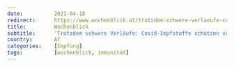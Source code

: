 ```yaml
---
date:          2021-04-18
redirect:      https://www.wochenblick.at/trotzdem-schwere-verlaeufe-covid-impfstoffe-schuetzen-vor-allem-alte-nicht/
title:         Wochenblick
subtitle:      'Trotzdem schwere Verläufe: Covid-Impfstoffe schützen vor allem Alte nicht'
country:       AT
categories:    [Impfung]
tags:          [wochenblick, immunität]
---
```

